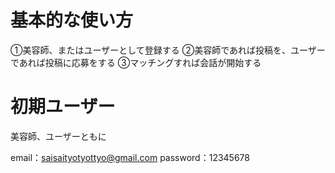 # 基本的な使い方

①美容師、またはユーザーとして登録する
②美容師であれば投稿を、ユーザーであれば投稿に応募をする
③マッチングすれば会話が開始する

# 初期ユーザー

美容師、ユーザーともに

email：saisaityotyottyo@gmail.com
password：12345678
